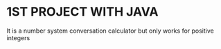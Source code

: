 # 1ST PROJECT WITH JAVA
 It is a number system conversation calculator but only works for positive integers

